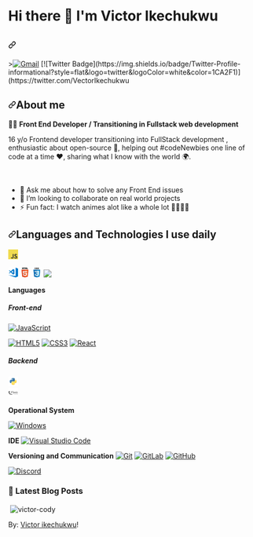 # Hi there 👋 I'm Victor Ikechukwu

<div class="Box mt-4">
<article class="markdown-body entry-content container-lg f5" itemprop="text">
<h1><a id="user-content-hi-im-denilson-santos" class="anchor" aria-hidden="true"
href=""><svg class="octicon octicon-link" viewBox="0 0 16 16" version="1.1"
width="16" height="16" aria-hidden="true">
<path fill-rule="evenodd"
d="M7.775 3.275a.75.75 0 001.06 1.06l1.25-1.25a2 2 0 112.83 2.83l-2.5 2.5a2 2 0 01-2.83 0 .75.75 0 00-1.06 1.06 3.5 3.5 0 004.95 0l2.5-2.5a3.5 3.5 0 00-4.95-4.95l-1.25 1.25zm-4.69 9.64a2 2 0 010-2.83l2.5-2.5a2 2 0 012.83 0 .75.75 0 001.06-1.06 3.5 3.5 0 00-4.95 0l-2.5 2.5a3.5 3.5 0 004.95 4.95l1.25-1.25a.75.75 0 00-1.06-1.06l-1.25 1.25a2 2 0 01-2.83 0z">
</path>
</svg></a></h1>
<div>
><a href="mailto:vickyikechukwu13@gmail.com"><img
src="https://camo.githubusercontent.com/14f735b6e090722cf6f4de41596129878ed8e4ee3f48c6ca530f9189a6f04c7d/68747470733a2f2f696d672e736869656c64732e696f2f62616467652f2d474d41494c2d6331343433383f7374796c653d666f722d7468652d6261646765266c6f676f3d476d61696c266c6f676f436f6c6f723d7768697465266c696e6b3d6d61696c746f3a64656e696c736f6e616c76657373616e746f73303140676d61696c2e636f6d"
alt="Gmail"
data-canonical-src="https://img.shields.io/badge/-GMAIL-c14438?style=for-the-badge&amp;logo=Gmail&amp;logoColor=white&amp;link=mailto:denilsonalvessantos01@gmail.com"
style="max-width:100%;"></a>
[![Twitter
Badge](https://img.shields.io/badge/Twitter-Profile-informational?style=flat&logo=twitter&logoColor=white&color=1CA2F1)](https://twitter.com/VectorIkechukwu
</div>
<h2><a id="user-content-about-me" class="anchor" aria-hidden="true" href="#about-me"><svg
class="octicon octicon-link" viewBox="0 0 16 16" version="1.1" width="16"
height="16" aria-hidden="true">
<path fill-rule="evenodd"
d="M7.775 3.275a.75.75 0 001.06 1.06l1.25-1.25a2 2 0 112.83 2.83l-2.5 2.5a2 2 0 01-2.83 0 .75.75 0 00-1.06 1.06 3.5 3.5 0 004.95 0l2.5-2.5a3.5 3.5 0 00-4.95-4.95l-1.25 1.25zm-4.69 9.64a2 2 0 010-2.83l2.5-2.5a2 2 0 012.83 0 .75.75 0 001.06-1.06 3.5 3.5 0 00-4.95 0l-2.5 2.5a3.5 3.5 0 004.95 4.95l1.25-1.25a.75.75 0 00-1.06-1.06l-1.25 1.25a2 2 0 01-2.83 0z">
</path>
</svg></a>About me</h2>
<p>
<g-emoji class="g-emoji" alias="man_technologist"
fallback-src="https://github.githubassets.com/images/icons/emoji/unicode/1f468-1f4bb.png">
👨‍💻</g-emoji> <strong> Front End Developer / Transitioning in Fullstack web
development </strong>
</p>
<p> 16 y/o Frontend developer transitioning into FullStack development , enthusiastic about
open-source 🚀, helping out #codeNewbies one line of code at a time ♥️, sharing what I
know with the world 🌍.</p>
<br>

- 💬 Ask me about how to solve any Front End issues
- 👯 I’m looking to collaborate on real world projects
- ⚡ Fun fact: I watch animes alot like a whole lot 🚶‍♂️🚶‍♂️

<h2><a id="user-content-languages-and-technologies-i-use-daily" class="anchor"
aria-hidden="true" href="#languages-and-technologies-i-use-daily"><svg
class="octicon octicon-link" viewBox="0 0 16 16" version="1.1" width="16"
height="16" aria-hidden="true">
<path fill-rule="evenodd"
d="M7.775 3.275a.75.75 0 001.06 1.06l1.25-1.25a2 2 0 112.83 2.83l-2.5 2.5a2 2 0 01-2.83 0 .75.75 0 00-1.06 1.06 3.5 3.5 0 004.95 0l2.5-2.5a3.5 3.5 0 00-4.95-4.95l-1.25 1.25zm-4.69 9.64a2 2 0 010-2.83l2.5-2.5a2 2 0 012.83 0 .75.75 0 001.06-1.06 3.5 3.5 0 00-4.95 0l-2.5 2.5a3.5 3.5 0 004.95 4.95l1.25-1.25a.75.75 0 00-1.06-1.06l-1.25 1.25a2 2 0 01-2.83 0z">
</path>
</svg></a>Languages and Technologies I use daily</h2>
<p>
<code><a target="_blank" rel="noopener noreferrer"
href="https://raw.githubusercontent.com/github/explore/80688e429a7d4ef2fca1e82350fe8e3517d3494d/topics/javascript/javascript.png"><img
height="20"
src="https://raw.githubusercontent.com/github/explore/80688e429a7d4ef2fca1e82350fe8e3517d3494d/topics/javascript/javascript.png"
style="max-width:100%;"></a></code>
</p>
<p>
<code><a target="_blank" rel="noopener noreferrer"
href="https://raw.githubusercontent.com/github/explore/80688e429a7d4ef2fca1e82350fe8e3517d3494d/topics/visual-studio-code/visual-studio-code.png"><img
height="20"
src="https://raw.githubusercontent.com/github/explore/80688e429a7d4ef2fca1e82350fe8e3517d3494d/topics/visual-studio-code/visual-studio-code.png"
style="max-width:100%;"></a></code>
<code><a target="_blank" rel="noopener noreferrer"
href="https://raw.githubusercontent.com/github/explore/80688e429a7d4ef2fca1e82350fe8e3517d3494d/topics/html/html.png"><img
height="20"
src="https://raw.githubusercontent.com/github/explore/80688e429a7d4ef2fca1e82350fe8e3517d3494d/topics/html/html.png"
style="max-width:100%;"></a></code>
<code><a target="_blank" rel="noopener noreferrer"
href="https://raw.githubusercontent.com/github/explore/80688e429a7d4ef2fca1e82350fe8e3517d3494d/topics/css/css.png"><img
height="20"
src="https://raw.githubusercontent.com/github/explore/80688e429a7d4ef2fca1e82350fe8e3517d3494d/topics/css/css.png"
style="max-width:100%;"></a></code>
<code><img height="20"
src="https://cdn.iconscout.com/icon/free/png-512/aws-1869025-1583149.png"></code>
</p>

<p><strong>Languages</strong></p>
<p>
<h5>Front-end</h5>
<a href="https://github.com/victor-cody/"><img
src="https://camo.githubusercontent.com/8d1f6ac530410f8985db958883291b199f79e8343f9928e908f94b5eb8a0e5cc/68747470733a2f2f696d672e736869656c64732e696f2f62616467652f2d4a6176615363726970742d626c61636b3f7374796c653d666c61742d737175617265266c6f676f3d6a617661736372697074266c696e6b3d68747470733a2f2f6769746875622e636f6d2f64656e69617673612f"
alt="JavaScript"
data-canonical-src="https://img.shields.io/badge/-JavaScript-black?style=flat-square&amp;logo=javascript&amp;link=https://github.com/victor-cody/"
style="max-width:100%;"></a>

<a href="https://github.com/victor-cody/"><img
src="https://camo.githubusercontent.com/e7efebf5b9e9e4ee493c814bd2e7ab8f510fc6d341998f37b9399f91a378c679/68747470733a2f2f696d672e736869656c64732e696f2f62616467652f2d48544d4c352d4533344632363f7374796c653d666c61742d737175617265266c6f676f3d68746d6c35266c6f676f436f6c6f723d7768697465266c696e6b3d68747470733a2f2f6769746875622e636f6d2f64656e69617673612f"
alt="HTML5"
data-canonical-src="https://img.shields.io/badge/-HTML5-E34F26?style=flat-square&amp;logo=html5&amp;logoColor=white&amp;link=https://github.com/deniavsa/"
style="max-width:100%;"></a>
<a href="https://github.com/victor-cody/"><img
src="https://camo.githubusercontent.com/c568ce69df0be25c64f654aea272f8cdb75d555060c5ee5b1f5212dcef4fc650/68747470733a2f2f696d672e736869656c64732e696f2f62616467652f2d435353332d3135373242363f7374796c653d666c61742d737175617265266c6f676f3d63737333266c696e6b3d68747470733a2f2f6769746875622e636f6d2f64656e69617673612f"
alt="CSS3"
data-canonical-src="https://img.shields.io/badge/-CSS3-1572B6?style=flat-square&amp;logo=css3&amp;link=https://github.com/deniavsa/"
style="max-width:100%;"></a>
<a href="https://github.com/victor-cody/"><img
src="https://camo.githubusercontent.com/3a2de4801a609a527d5cf6b24f5765951a710dafbb1db895090e82874d3b9a7b/68747470733a2f2f696d672e736869656c64732e696f2f62616467652f2d52656163742d626c61636b3f7374796c653d666c61742d737175617265266c6f676f3d7265616374266c696e6b3d68747470733a2f2f6769746875622e636f6d2f64656e69617673612f"
alt="React"
data-canonical-src="https://img.shields.io/badge/-React-black?style=flat-square&amp;logo=react&amp;link=https://github.com/deniavsa/"
style="max-width:100%;"></a>
</p>

<h5>Backend</h5>
<p>
<code><a target="_blank" rel="noopener noreferrer"
href="https://raw.githubusercontent.com/github/explore/80688e429a7d4ef2fca1e82350fe8e3517d3494d/topics/python/python.png"><img
height="20"
src="https://raw.githubusercontent.com/github/explore/80688e429a7d4ef2fca1e82350fe8e3517d3494d/topics/python/python.png""
style=" max-width:100%;"></a></code>
<code><a target="_blank" rel="noopener noreferrer"
href=https://raw.githubusercontent.com/github/explore/80688e429a7d4ef2fca1e82350fe8e3517d3494d/topics/flask/flask.png">
<img height="20"
src="https://raw.githubusercontent.com/github/explore/80688e429a7d4ef2fca1e82350fe8e3517d3494d/topics/flask/flask.png"
style="max-width:100%;"></a></code>
</p>
<p>
<strong>Operational System</strong></p>
<p><a href="https://github.com/RodolfoSilveira/"><img
src="https://camo.githubusercontent.com/d419103a00c3018efbe58e428ab576d23a11637b13ac53365c28601d12971c02/68747470733a2f2f696d672e736869656c64732e696f2f62616467652f2d57696e646f77732d3030373844363f7374796c653d666c61742d737175617265266c6f676f3d57696e646f7773266c696e6b3d68747470733a2f2f6769746875622e636f6d2f526f646f6c666f53696c76656972612f"
alt="Windows"
data-canonical-src="https://img.shields.io/badge/-Windows-0078D6?style=flat-square&amp;logo=Windows&amp;link=https://github.com/RodolfoSilveira/"
style="max-width:100%;"></a></p>
<p><strong>IDE</strong>
<a href="https://github.com/RodolfoSilveira/"><img
src="https://camo.githubusercontent.com/106c6f9c3577149f9749615bb056707204e500c5941747289f64c9a310347581/68747470733a2f2f696d672e736869656c64732e696f2f62616467652f2d56697375616c25323053747564696f253230436f64652d3030374143433f7374796c653d666c61742d737175617265266c6f676f3d56697375616c53747564696f436f6465266c696e6b3d68747470733a2f2f6769746875622e636f6d2f526f646f6c666f53696c76656972612f"
alt="Visual Studio Code"
data-canonical-src="https://img.shields.io/badge/-Visual%20Studio%20Code-007ACC?style=flat-square&amp;logo=VisualStudioCode&amp;link=https://github.com/RodolfoSilveira/"
style="max-width:100%;"></a></p>
<p><strong>Versioning and Communication</strong>
<a href="https://github.com/deniavsa/"><img
src="https://camo.githubusercontent.com/077fba509ecc7360165e4772f8e5a4eade80942669a8016367f1bd556a6340e5/68747470733a2f2f696d672e736869656c64732e696f2f62616467652f2d4769742d626c61636b3f7374796c653d666c61742d737175617265266c6f676f3d676974266c696e6b3d68747470733a2f2f6769746875622e636f6d2f64656e69617673612f"
alt="Git"
data-canonical-src="https://img.shields.io/badge/-Git-black?style=flat-square&amp;logo=git&amp;link=https://github.com/deniavsa/"
style="max-width:100%;"></a>
<a href="https://github.com/RodolfoSilveira/"><img
src="https://camo.githubusercontent.com/f5e4f2249419553bc3916da9823e5418167033e7a79159a0fd66722ebf36848f/68747470733a2f2f696d672e736869656c64732e696f2f62616467652f2d4769744c61622d4643413132313f7374796c653d666c61742d737175617265266c6f676f3d6769746c6162266c696e6b3d68747470733a2f2f6769746875622e636f6d2f526f646f6c666f53696c76656972612f"
alt="GitLab"
data-canonical-src="https://img.shields.io/badge/-GitLab-FCA121?style=flat-square&amp;logo=gitlab&amp;link=https://github.com/RodolfoSilveira/"
style="max-width:100%;"></a>
<a href="https://github.com/RodolfoSilveira/"><img
src="https://camo.githubusercontent.com/8fe38a576caa43bd6c8f59235b04101d4a642496218622c06961f5baa78372fc/68747470733a2f2f696d672e736869656c64732e696f2f62616467652f2d4769744875622d3138313731373f7374796c653d666c61742d737175617265266c6f676f3d676974687562266c696e6b3d68747470733a2f2f6769746875622e636f6d2f526f646f6c666f53696c76656972612f"
alt="GitHub"
data-canonical-src="https://img.shields.io/badge/-GitHub-181717?style=flat-square&amp;logo=github&amp;link=https://github.com/RodolfoSilveira/"
style="max-width:100%;"></a></p>
<p><a href="https://github.com/victor-cody"><img
src="https://camo.githubusercontent.com/4c236550954178155bb9f601cd76d9531b916b86aa53d1452d6cfd4f14f3b4fb/68747470733a2f2f696d672e736869656c64732e696f2f62616467652f2d446973636f72642d3030303030303f7374796c653d666c61742d737175617265266c6f676f3d446973636f7264266c696e6b3d68747470733a2f2f6769746875622e636f6d2f64656e69617673612f"
alt="Discord"
data-canonical-src="https://img.shields.io/badge/-Discord-000000?style=flat-square&amp;logo=Discord&amp;link=https://github.com/deniavsa/"
style="max-width:100%;"></a></p>


### 📕 Latest Blog Posts

<!-- BLOG-POST-LIST:START -->
<!-- BLOG-POST-LIST:END -->

<p>&nbsp;<img align="center"
src="https://github-readme-stats.vercel.app/api?username=victor-cody&show_icons=true"
alt="victor-cody" /></p>

<p>By: <a href="https://twitter.com/VectorIkechukwu" rel="nofollow">Victor
ikechukwu</a>!</p>
</article>
</div>
